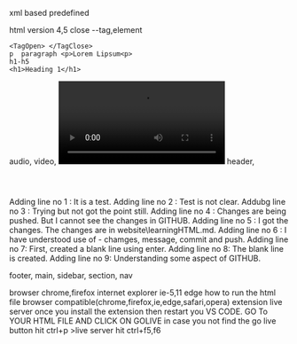 xml based predefined

html version 4,5
close
--tag,element
<tag> <element>

    <TagOpen> </TagClose>
    p  paragraph <p>Lorem Lipsum<p>
    h1-h5
    <h1>Heading 1</h1>

audio, <audio src="filepath"></audio>
video, <video src="filepath"></video>
header,<header></header>
Adding line no 1 : It is a test.
Adding line no 2 : Test is not clear.
Addubg line no 3 : Trying but not got the point still.
Adding line no 4 : Changes are being pushed. But I cannot see the changes in GITHUB.
Adding line no 5 : I got the changes. The changes are in website\learningHTML.md.
Adding line no 6 : I have understood use of - chamges, message, commit and push.
Adding line no 7: First, created a blank line using enter.
Adding line no 8: The blank line is created.
Adding line no 9: Understanding some aspect of GITHUB.

footer,
main,
sidebar,
section,
nav

browser
chrome,firefox
internet explorer
ie-5,11
edge
how to run the html file
browser compatible(chrome,firefox,ie,edge,safari,opera)
extension
live server once you install the extension then restart you VS CODE.
GO To YOUR HTML FILE AND CLICK ON GOLIVE
in case you not find the go live button hit ctrl+p >live server
hit ctrl+f5,f6
